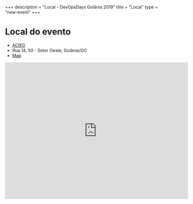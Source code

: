 +++
description = "Local - DevOpsDays Goiânia 2019"
title = "Local"
type = "new-event"
+++
<p></p>

<h1>Local do evento</h1>

* <a href="https://acieg.com.br">ACIEG</a>
* Rua 14, 50 - Setor Oeste, Goiânia/GO
* <a href="https://goo.gl/maps/uD7NNgUynzz79zy76">Map</a>

<iframe src="https://www.google.com/maps/embed?pb=!1m18!1m12!1m3!1d3821.7850052227864!2d-49.26261038432431!3d-16.68763865000457!2m3!1f0!2f0!3f0!3m2!1i1024!2i768!4f13.1!3m3!1m2!1s0x935ef169adffff87%3A0xb18103b4f5ae71ee!2sAcieg!5e0!3m2!1sen!2sbr!4v1558396501895!5m2!1sen!2sbr" width="600" height="450" frameborder="0" style="border:0" allowfullscreen></iframe>

<!-- {{< event_map >}} -->

<p></p>